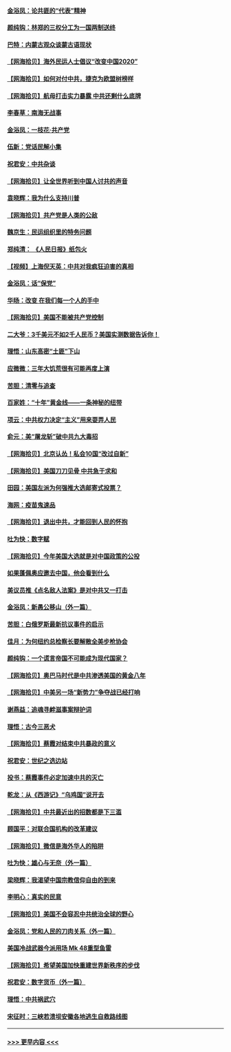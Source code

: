 #### [金浴凤：论共匪的“代表”精神](../pages/nsc993/n12377546.md?t=09032302) 
#### [颜纯钩：林郑的三权分工为一国两制送终](../pages/nsc993/n12377306.md?t=09032302) 
#### [巴特：内蒙古观众谈蒙古语现状](../pages/nsc993/n12376923.md?t=09032302) 
#### [【网海拾贝】海外民运人士倡议“改变中国2020”](../pages/nsc993/n12376682.md?t=09032302) 
#### [【网海拾贝】如何对付中共，捷克为欧盟树榜样](../pages/nsc993/n12374209.md?t=09032302) 
#### [【网海拾贝】航母打击实力暴露 中共还剩什么底牌](../pages/nsc993/n12371825.md?t=09032302) 
#### [李春草：南海无战事](../pages/nsc993/n12371159.md?t=09032302) 
#### [金浴凤：一枝花·共产党](../pages/nsc993/n12368757.md?t=09032302) 
#### [伍新：党话民解小集](../pages/nsc993/n12366907.md?t=09032302) 
#### [祝君安：中共杂谈](../pages/nsc993/n12366076.md?t=09032302) 
#### [【网海拾贝】让全世界听到中国人讨共的声音](../pages/nsc993/n12365569.md?t=09032302) 
#### [袁晓辉：我为什么支持川普](../pages/nsc993/n12362670.md?t=09032302) 
#### [【网海拾贝】共产党是人类的公敌](../pages/nsc993/n12363182.md?t=09032302) 
#### [魏京生：民运组织里的特务问题](../pages/nsc993/n12363010.md?t=09032302) 
#### [郑纯清： 《人民日报》纸包火](../pages/nsc993/n12362706.md?t=09032302) 
#### [【视频】上海倪天英：中共对我疯狂迫害的真相](../pages/nsc993/n12356341.md?t=09032302) 
#### [金浴凤：话“保党”](../pages/nsc993/n12361867.md?t=09032302) 
#### [华旸：改变 在我们每一个人的手中](../pages/nsc993/n12361774.md?t=09032302) 
#### [【网海拾贝】美国不能被共产党控制](../pages/nsc993/n12360271.md?t=09032302) 
#### [二大爷：3千美元不如2千人民币？美国实测数据告诉你！](../pages/nsc993/n12358563.md?t=09032302) 
#### [理悟：山东高密“土匪”下山](../pages/nsc993/n12358535.md?t=09032302) 
#### [应微微：三年大饥荒很有可能再度上演](../pages/nsc993/n12358523.md?t=09032302) 
#### [苦胆：清零与追查](../pages/nsc993/n12358501.md?t=09032302) 
#### [百家姓：“十年”黄金线——一条神秘的纽带](../pages/nsc993/n12358319.md?t=09032302) 
#### [项云：中共权力决定“主义”用来耍弄人民](../pages/nsc993/n12358172.md?t=09032302) 
#### [俞元：美“屠龙斩”破中共九大毒招](../pages/nsc993/n12357822.md?t=09032302) 
#### [【网海拾贝】北京认怂！私会10国“改过自新”](../pages/nsc993/n12357784.md?t=09032302) 
#### [【网海拾贝】美国刀刀见骨 中共急于求和](../pages/nsc993/n12355511.md?t=09032302) 
#### [田园：美国左派为何强推大选邮寄式投票？](../pages/nsc993/n12352963.md?t=09032302) 
#### [海网：疫苗鬼速品](../pages/nsc993/n12354438.md?t=09032302) 
#### [【网海拾贝】退出中共，才能回到人民的怀抱](../pages/nsc993/n12352634.md?t=09032302) 
#### [吐为快：数字赋](../pages/nsc993/n12352317.md?t=09032302) 
#### [【网海拾贝】今年美国大选就是对中国政策的公投](../pages/nsc993/n12350973.md?t=09032302) 
#### [如果蓬佩奥应邀去中国，他会看到什么](../pages/nsc993/n12350945.md?t=09032302) 
#### [美议员推《点名敌人法案》是对中共又一打击](../pages/nsc993/n12350765.md?t=09032302) 
#### [金浴凤：新愚公移山（外一篇）](../pages/nsc993/n12350253.md?t=09032302) 
#### [苦胆：白俄罗斯最新抗议事件的启示](../pages/nsc993/n12349989.md?t=09032302) 
#### [佳月：为何纽约总检察长要解散全美步枪协会](../pages/nsc993/n12349939.md?t=09032302) 
#### [颜纯钩：一个谎言帝国不可能成为现代国家？](../pages/nsc993/n12349898.md?t=09032302) 
#### [【网海拾贝】奥巴马时代是中共渗透美国的黄金八年](../pages/nsc993/n12349284.md?t=09032302) 
#### [【网海拾贝】中美另一场“新势力”争夺战已经打响](../pages/nsc993/n12346998.md?t=09032302) 
#### [谢燕益：追魂寻衅滋事案辩护词](../pages/nsc993/n12346892.md?t=09032302) 
#### [理悟：古今三恶犬](../pages/nsc993/n12345190.md?t=09032302) 
#### [【网海拾贝】蔡霞对结束中共暴政的意义](../pages/nsc993/n12344263.md?t=09032302) 
#### [祝君安：世纪之选边站](../pages/nsc993/n12342382.md?t=09032302) 
#### [投书：蔡霞事件必定加速中共的灭亡](../pages/nsc993/n12341881.md?t=09032302) 
#### [乾龙：从《西游记》“乌鸡国”说开去](../pages/nsc993/n12341690.md?t=09032302) 
#### [【网海拾贝】中共最近出的招数都是下三滥](../pages/nsc993/n12341593.md?t=09032302) 
#### [顾国平：对联合国机构的改革建议](../pages/nsc993/n12339928.md?t=09032302) 
#### [【网海拾贝】微信是海外华人的陷阱](../pages/nsc993/n12338868.md?t=09032302) 
#### [吐为快：雄心与无奈（外一篇）](../pages/nsc993/n12338132.md?t=09032302) 
#### [梁晓辉：我渴望中国宗教信仰自由的到来](../pages/nsc993/n12336657.md?t=09032302) 
#### [李明心：真实的民意](../pages/nsc993/n12336089.md?t=09032302) 
#### [【网海拾贝】美国不会容忍中共统治全球的野心](../pages/nsc993/n12336063.md?t=09032302) 
#### [金浴凤：党和人民的刀肉关系（外一篇）](../pages/nsc993/n12335834.md?t=09032302) 
#### [美国冷战武器今派用场 Mk 48重型鱼雷](../pages/nsc993/n12335354.md?t=09032302) 
#### [【网海拾贝】希望美国加快重建世界新秩序的步伐](../pages/nsc993/n12334224.md?t=09032302) 
#### [祝君安：数字货币（外一篇）](../pages/nsc993/n12334186.md?t=09032302) 
#### [理悟：中共祸武穴](../pages/nsc993/n12333962.md?t=09032302) 
#### [宋征时：三峡若溃坝安徽各地逃生自救路线图](../pages/nsc993/n12332450.md?t=09032302) 

----
#### [ >>> 更早内容 <<< ](../indexes/nsc993-earlier.md)
